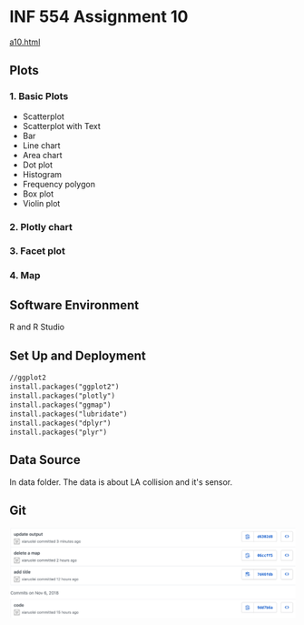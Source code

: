 # INF 554 Assignment 10

[a10.html](http://rpubs.com/xiaruolei/a10)

## Plots

### 1. Basic Plots

* Scatterplot	
* Scatterplot with Text	
* Bar 
* Line chart	
* Area chart	
* Dot plot	
* Histogram	
* Frequency polygon	
* Box plot	
* Violin plot	

### 2. Plotly chart

### 3. Facet plot

### 4. Map



## Software Environment
R and R Studio

## Set Up and Deployment

```
//ggplot2
install.packages("ggplot2")
install.packages("plotly")
install.packages("ggmap")
install.packages("lubridate")
install.packages("dplyr")
install.packages("plyr")
```

## Data Source
In data folder. The data is about LA collision and it's sensor.

## Git
![git.png](git.png)
